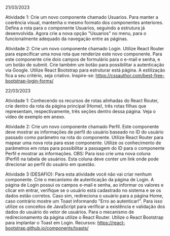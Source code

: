 21/03/2023

Atividade 1:
Crie um novo componente chamado Usuarios. Para manter a coerência visual, mantenha o mesmo formato dos componentes anteriores. Defina a rota para o componente Usuarios, seguindo a estrutura já desenvolvida. Agora crie a nova opção "Usuarios" no menu, para o funcionalmente adequado da navegação entre as páginas.

Atividade 2:
Crie um novo componente chamado Login. Utilize React Router para especificar uma nova rota que renderize este novo componente. Para este componente crie dois campos de formulário para o e-mail e senha, e um botão de submit. Crie também um botão para possibilitar a autenticação via Google. Utilize React Bootstrap para estruturar está página. A estilização fica a seu critério, seja criativo.
Inspire-se: https://cssauthor.com/best-free-bootstrap-login-forms/

22/03/2023

Atividade 1:
Conhecendo os recursos de rotas alinhadas do React Router, crie dentro da rota da página principal (Home), três rotas filhas que representam, respectivamente, três seções dentro dessa página. Veja o vídeo de exemplo em anexo.

Atividade 2:
Crie um novo componente chamado Perfil. Este componente deve mostrar as informações de perfil do usuário baseado no ID do usuário passado como parâmetro na rota do componente. Utilize React Router para mapear uma nova rota para esse componente. Utilize os conhecimento de parâmetros em rotas para possibilitar a passagem do ID para o componente Perfil e mostrar as informações.
OBS: Para isso crie uma nova coluna (Perfil) na tabela de usuários. Esta coluna deve conter um link onde pode direcionar ao perfil do usuário em questão.

Atividade 3 (DESAFIO):
Para esta atividade você não vai criar nenhum componente. Crie o mecanismo de autenticação da página de Login. A página de Login possui os campos e-mail e senha, ao informar os valores e clicar em entrar, verifique se o usuário está cadastrado no sistema e se os dados estão corretos. Caso sim, redireciona o usuário para a página Home, caso contrário mostre um Toast informando "Erro ao autenticar!". Para isso utilize os conceitos de JavaScript para verificar a existência e validação dos dados do usuário do vetor de usuários. Para o mecanismo de redirecionamento da página utilize o React Router. Utilize o React Bootstrap para implantar o Toast em Login.
Recursos: https://react-bootstrap.github.io/components/toasts/
